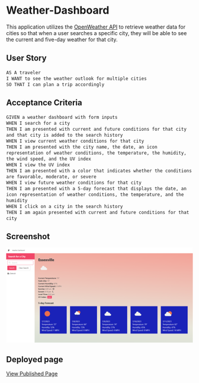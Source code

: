 # Weather-Dashboard

This application utilizes the [OpenWeather API](https://openweathermap.org/api) to retrieve weather data for cities so that when a user searches a specific city, they will be able to see the current and five-day weather for that city.

## User Story

```
AS A traveler
I WANT to see the weather outlook for multiple cities
SO THAT I can plan a trip accordingly
```

## Acceptance Criteria

```
GIVEN a weather dashboard with form inputs
WHEN I search for a city
THEN I am presented with current and future conditions for that city and that city is added to the search history
WHEN I view current weather conditions for that city
THEN I am presented with the city name, the date, an icon representation of weather conditions, the temperature, the humidity, the wind speed, and the UV index
WHEN I view the UV index
THEN I am presented with a color that indicates whether the conditions are favorable, moderate, or severe
WHEN I view future weather conditions for that city
THEN I am presented with a 5-day forecast that displays the date, an icon representation of weather conditions, the temperature, and the humidity
WHEN I click on a city in the search history
THEN I am again presented with current and future conditions for that city
```
## Screenshot

![WeatherScreen](./assets/images/final.png)

## Deployed page

[View Published Page](https://dhatton01.github.io/Weather-App/)
